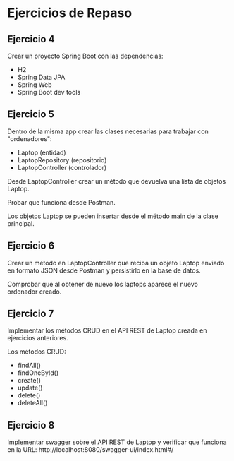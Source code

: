 # Ejercicios de Repaso

## Ejercicio 4

Crear un proyecto Spring Boot con las dependencias:
* H2
* Spring Data JPA
* Spring Web
* Spring Boot dev tools

## Ejercicio 5

Dentro de la misma app crear las clases necesarias para trabajar con "ordenadores":

* Laptop (entidad)
* LaptopRepository (repositorio)
* LaptopController (controlador)

Desde LaptopController crear un método que devuelva una lista de objetos Laptop.

Probar que funciona desde Postman.

Los objetos Laptop se pueden insertar desde el método main de la clase principal.

## Ejercicio 6

Crear un método en LaptopController que reciba un objeto Laptop enviado en formato JSON desde Postman y persistirlo en la base de datos.

Comprobar que al obtener de nuevo los laptops aparece el nuevo ordenador creado.

## Ejercicio 7

Implementar los métodos CRUD en el API REST de Laptop creada en ejercicios anteriores.

Los métodos CRUD:

* findAll()
* findOneById()
* create()
* update()
* delete()
* deleteAll()

## Ejercicio 8

Implementar swagger sobre el API REST de Laptop y verificar que funciona en la URL: http://localhost:8080/swagger-ui/index.html#/
